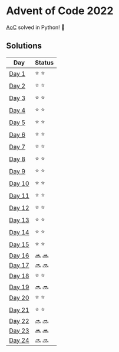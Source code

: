 # Advent of Code 2022

[AoC](https://adventofcode.com/2022) solved in Python! :snake:

## Solutions
| Day | Status |
| --- | ------ |
| [Day 1](https://github.com/Accieo/aoc-2022/blob/master/main/day01.py) | :star: :star: |
| [Day 2](https://github.com/Accieo/aoc-2022/blob/master/main/day02.py) | :star: :star: |
| [Day 3](https://github.com/Accieo/aoc-2022/blob/master/main/day03.py) | :star: :star: |
| [Day 4](https://github.com/Accieo/aoc-2022/blob/master/main/day04.py) | :star: :star: |
| [Day 5](https://github.com/Accieo/aoc-2022/blob/master/main/day05.py) | :star: :star: |
| [Day 6](https://github.com/Accieo/aoc-2022/blob/master/main/day06.py) | :star: :star: |
| [Day 7](https://github.com/Accieo/aoc-2022/blob/master/main/day07.py) | :star: :star: |
| [Day 8](https://github.com/Accieo/aoc-2022/blob/master/main/day08.py) | :star: :star: |
| [Day 9](https://github.com/Accieo/aoc-2022/blob/master/main/day09.py) | :star: :star: |
| [Day 10](https://github.com/Accieo/aoc-2022/blob/master/main/day10.py) | :star: :star: |
| [Day 11](https://github.com/Accieo/aoc-2022/blob/master/main/day11.py) | :star: :star: |
| [Day 12](https://github.com/Accieo/aoc-2022/blob/master/main/day12.py) | :star: :star: |
| [Day 13](https://github.com/Accieo/aoc-2022/blob/master/main/day13.py) | :star: :star: |
| [Day 14](https://github.com/Accieo/aoc-2022/blob/master/main/day14.py) | :star: :star: |
| [Day 15](https://github.com/Accieo/aoc-2022/blob/master/main/day15.py) | :star: :star: |
| [Day 16](https://github.com/Accieo/aoc-2022/blob/master/main/day16.py) | :soon: :soon: |
| [Day 17](https://github.com/Accieo/aoc-2022/blob/master/main/day17.py) | :soon: :soon: |
| [Day 18](https://github.com/Accieo/aoc-2022/blob/master/main/day18.py) | :star: :star: |
| [Day 19](https://github.com/Accieo/aoc-2022/blob/master/main/day19.py) | :soon: :soon: |
| [Day 20](https://github.com/Accieo/aoc-2022/blob/master/main/day20.py) | :star: :star: |
| [Day 21](https://github.com/Accieo/aoc-2022/blob/master/main/day21.py) | :star: :star: |
| [Day 22](https://github.com/Accieo/aoc-2022/blob/master/main/day22.py) | :soon: :soon: |
| [Day 23](https://github.com/Accieo/aoc-2022/blob/master/main/day23.py) | :soon: :soon: |
| [Day 24](https://github.com/Accieo/aoc-2022/blob/master/main/day24.py) | :soon: :soon: |
